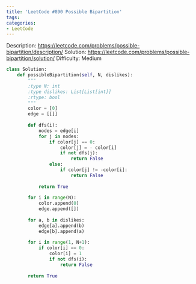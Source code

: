 ```yaml
---
title: 'LeetCode #890 Possible Bipartition'
tags:
categories:
- LeetCode
---
```


Description: https://leetcode.com/problems/possible-bipartition/description/
Solution: https://leetcode.com/problems/possible-bipartition/solution/
Difficulty: Medium

```python
class Solution:
    def possibleBipartition(self, N, dislikes):
        """
        :type N: int
        :type dislikes: List[List[int]]
        :rtype: bool
        """
        color = [0]
        edge = [[]]
        
        def dfs(i):
            nodes = edge[i]
            for j in nodes:
                if color[j] == 0:
                    color[j] = - color[i]
                    if not dfs(j):
                        return False
                else:
                    if color[j] != -color[i]:
                        return False
            
            return True
        
        for i in range(N):
            color.append(0)
            edge.append([])
        
        for a, b in dislikes:
            edge[a].append(b)
            edge[b].append(a)
        
        for i in range(1, N+1):
            if color[i] == 0:
                color[i] = 1
                if not dfs(i):
                    return False
                
        return True
```
